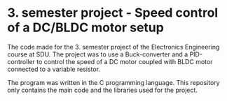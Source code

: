 # 3. semester project - Speed control of a DC/BLDC motor setup
The code made for the 3. semester project of the Electronics Engineering course at SDU. 
The project was to use a Buck-converter and a PID-controller to control the speed of a DC motor coupled with BLDC motor connected to a variable resistor.

The program was written in the C programming language. This repository only contains the main code and the libraries used for the project. 
